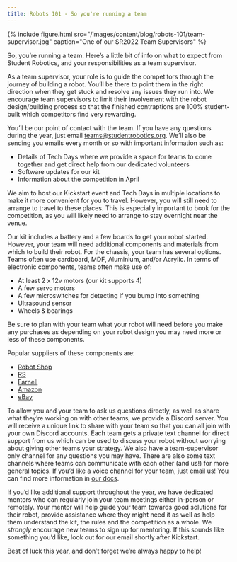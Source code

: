 ```yaml
---
title: Robots 101 - So you're running a team
---
```


{% include figure.html src="/images/content/blog/robots-101/team-supervisor.jpg"
           caption="One of our SR2022 Team Supervisors" %}

So, you’re running a team. Here’s a little bit of info on what to expect from Student Robotics, and your responsibilities as a team supervisor.

As a team supervisor, your role is to guide the competitors through the journey of building a robot. You’ll be there to point them in the right direction when they get stuck and resolve any issues they run into. We encourage team supervisors to limit their involvement with the robot design/building process so that the finished contraptions are 100% student-built which competitors find very rewarding.

You’ll be our point of contact with the team. If you have any questions during the year, just email [teams@studentrobotics.org](mailto:teams@studentrobotics.org). We’ll also be sending you emails every month or so with important information such as:
- Details of Tech Days where we provide a space for teams to come together and get direct help from our dedicated volunteers
- Software updates for our kit
- Information about the competition in April

We aim to host our Kickstart event and Tech Days in multiple locations to make it more convenient for you to travel. However, you will still need to arrange to travel to these places.
This is especially important to book for the competition, as you will likely need to arrange to stay overnight near the venue.

Our kit includes a battery and a few boards to get your robot started. However, your team will need additional components and materials from which to build their robot. For the chassis, your team has several options. Teams often use cardboard, MDF, Aluminium, and/or Acrylic. In terms of electronic components, teams often make use of:
- At least 2 x 12v motors (our kit supports 4)
- A few servo motors
- A few microswitches for detecting if you bump into something
- Ultrasound sensor
- Wheels & bearings

Be sure to plan with your team what your robot will need before you make any purchases as depending on your robot design you may need more or less of these components.

Popular suppliers of these components are:
- [Robot Shop](https://www.robotshop.com/)
- [RS](https://uk.rs-online.com/web/)
- [Farnell](https://uk.farnell.com/)
- [Amazon](https://www.amazon.co.uk/)
- [eBay](https://www.ebay.co.uk/)

To allow you and your team to ask us questions directly, as well as share what they’re working on with other teams, we provide a Discord server. You will receive a unique link to share with your team so that you can all join with your own Discord accounts. Each team gets a private text channel for direct support from us which can be used to discuss your robot without worrying about giving other teams your strategy. We also have a team-supervisor only channel for any questions you may have. There are also some text channels where teams can communicate with each other (and us!) for more general topics. If you’d like a voice channel for your team, just email us! You can find more information in [our docs](https://studentrobotics.org/docs/team_admin/discord).

If you’d like additional support throughout the year, we have dedicated mentors who can regularly join your team meetings either in-person or remotely. Your mentor will help guide your team towards good solutions for their robot, provide assistance where they might need it as well as help them understand the kit, the rules and the competition as a whole. We *strongly* encourage new teams to sign up for mentoring. If this sounds like something you’d like, look out for our email shortly after Kickstart.

Best of luck this year, and don’t forget we’re always happy to help!
